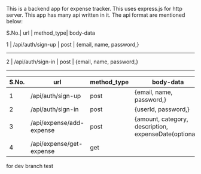This is a backend app for expense tracker. This uses express.js for http server. This app has many api written in it. The api format are mentioned below:

S.No.| url | method_type| body-data

1 | /api/auth/sign-up | post | {email, name, password,}

---

2 | /api/auth/sign-in | post | {email, name, password,}

---

| S.No. | url                      | method_type | body-data                                              |
| ----- | ------------------------ | ----------- | ------------------------------------------------------ |
| 1     | /api/auth/sign-up        | post        | {email, name, password,}                               |
| 2     | /api/auth/sign-in        | post        | {userId, password,}                                    |
| 3     | /api/expense/add-expense | post        | {amount, category, description, expenseDate(optional)} |
| 4     | /api/expense/get-expense | get         |                                                        |

for dev branch test
